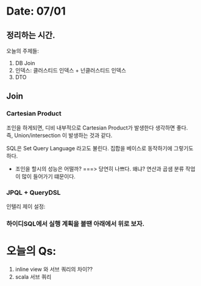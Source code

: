 # Date: 07/01

## 정리하는 시간. 
오늘의 주제들:  
1. DB Join 
2. 인덱스: 클러스티드 인덱스 + 넌클러스티드 인덱스    
3. DTO   

## Join
### Cartesian Product
조인을 하게되면, 디비 내부적으로 Cartesian Product가 발생한다 생각하면 좋다.   
즉, Union/intersection 이 발생하는 것과 같다.  

SQL은 Set Query Language 라고도 불린다. 집합을 베이스로 동작하기에 그렇기도 하다.   

* 조인을 할시의 성능은 어떨까?
===> 당연히 나쁘다. 왜냐? 연산과 곱샘 분류 작업이 많이 들어가기 떄문이다.  

### JPQL + QueryDSL
인텔리 제이 설정: 


### 하이디SQL에서 실행 계획을 볼땐 아래에서 위로 보자.  




# 오늘의 Qs:
1. inline view 와 서브 쿼리의 차이??  
2. scala 서브 쿼리


